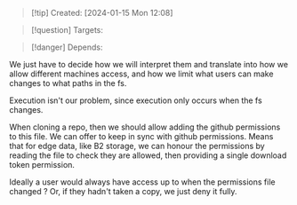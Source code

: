 
>[!tip] Created: [2024-01-15 Mon 12:08]

>[!question] Targets: 

>[!danger] Depends: 

We just have to decide how we will interpret them and translate into how we allow different machines access, and how we limit what users can make changes to what paths in the fs.

Execution isn't our problem, since execution only occurs when the fs changes.

When cloning a repo, then we should allow adding the github permissions to this file.
We can offer to keep in sync with github permissions.
Means that for edge data, like B2 storage, we can honour the permissions by reading the file to check they are allowed, then providing a single download token permission.

Ideally a user would always have access up to when the permissions file changed ?
Or, if they hadn't taken a copy, we just deny it fully.